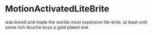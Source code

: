 # MotionActivatedLiteBrite
was bored and made the worlds most expensive lite-brite. at least until some rich douche buys a gold plated one.
